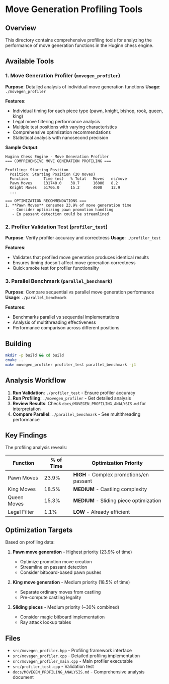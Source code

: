 # Move Generation Profiling Tools

## Overview

This directory contains comprehensive profiling tools for analyzing the performance of move generation functions in the Huginn chess engine.

## Available Tools

### 1. Move Generation Profiler (`movegen_profiler`)

**Purpose**: Detailed analysis of individual move generation functions
**Usage**: `./movegen_profiler`

**Features**:
- Individual timing for each piece type (pawn, knight, bishop, rook, queen, king)
- Legal move filtering performance analysis
- Multiple test positions with varying characteristics
- Comprehensive optimization recommendations
- Statistical analysis with nanosecond precision

**Sample Output**:
```
Huginn Chess Engine - Move Generation Profiler
=== COMPREHENSIVE MOVE GENERATION PROFILING ===

Profiling: Starting Position
  Position: Starting Position (20 moves)
  Function       Time (ns)   % Total   Moves   ns/move     
  Pawn Moves     131740.0    38.7      16000   8.2         
  Knight Moves   51706.0     15.2      4000    12.9        
  ...

=== OPTIMIZATION RECOMMENDATIONS ===
1. **Pawn Moves** consumes 23.9% of move generation time
   - Consider optimizing pawn promotion handling
   - En passant detection could be streamlined
```

### 2. Profiler Validation Test (`profiler_test`)

**Purpose**: Verify profiler accuracy and correctness
**Usage**: `./profiler_test`

**Features**:
- Validates that profiled move generation produces identical results
- Ensures timing doesn't affect move generation correctness
- Quick smoke test for profiler functionality

### 3. Parallel Benchmark (`parallel_benchmark`)

**Purpose**: Compare sequential vs parallel move generation performance
**Usage**: `./parallel_benchmark`

**Features**:
- Benchmarks parallel vs sequential implementations
- Analysis of multithreading effectiveness
- Performance comparison across different positions

## Building

```bash
mkdir -p build && cd build
cmake ..
make movegen_profiler profiler_test parallel_benchmark -j4
```

## Analysis Workflow

1. **Run Validation**: `./profiler_test` - Ensure profiler accuracy
2. **Run Profiling**: `./movegen_profiler` - Get detailed analysis
3. **Review Results**: Check `docs/MOVEGEN_PROFILING_ANALYSIS.md` for interpretation
4. **Compare Parallel**: `./parallel_benchmark` - See multithreading performance

## Key Findings

The profiling analysis reveals:

| Function | % of Time | Optimization Priority |
|----------|-----------|----------------------|
| Pawn Moves | 23.9% | **HIGH** - Complex promotions/en passant |
| King Moves | 18.5% | **MEDIUM** - Castling complexity |
| Queen Moves | 15.3% | **MEDIUM** - Sliding piece optimization |
| Legal Filter | 1.1% | **LOW** - Already efficient |

## Optimization Targets

Based on profiling data:

1. **Pawn move generation** - Highest priority (23.9% of time)
   - Optimize promotion move creation
   - Streamline en passant detection
   - Consider bitboard-based pawn pushes

2. **King move generation** - Medium priority (18.5% of time)
   - Separate ordinary moves from castling
   - Pre-compute castling legality

3. **Sliding pieces** - Medium priority (~30% combined)
   - Consider magic bitboard implementation
   - Ray attack lookup tables

## Files

- `src/movegen_profiler.hpp` - Profiling framework interface
- `src/movegen_profiler.cpp` - Detailed profiling implementation
- `src/movegen_profiler_main.cpp` - Main profiler executable
- `src/profiler_test.cpp` - Validation test
- `docs/MOVEGEN_PROFILING_ANALYSIS.md` - Comprehensive analysis document
